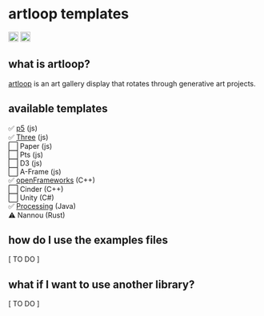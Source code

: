 # artloop templates

<a href='http://www.recurse.com' title='Made with love at the Recurse Center'><img src='https://cloud.githubusercontent.com/assets/2883345/11325206/336ea5f4-9150-11e5-9e90-d86ad31993d8.png' height='20px'/></a> <a href="https://newschool.edu"><img src="https://raw.githubusercontent.com/zachkrall/artloop/master/images/the-new-school.png" height="20px"/></a>

## what is artloop?

[artloop](https://github.com/zachkrall/art-loop) is an art gallery display that rotates through generative art projects. 

## available templates

✅ [p5](/p5) (js)
<br/>✅ [Three](/three) (js)
<br/>⬜️ Paper (js)
<br/>⬜️ Pts (js)
<br/>⬜️ D3 (js)
<br/>⬜️ A-Frame (js)
<br/>✅ [openFrameworks](/openFrameworks) (C++)
<br/>⬜️ Cinder (C++)
<br/>⬜️ Unity (C#)
<br/>✅ [Processing](/processing) (Java)
<br/>⚠️ Nannou (Rust)

## how do I use the examples files

[ TO DO ]

## what if I want to use another library?

[ TO DO ]
